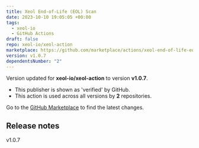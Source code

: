```yaml
---
title: Xeol End-of-Life (EOL) Scan
date: 2023-10-10 19:05:05 +00:00
tags:
  - xeol-io
  - GitHub Actions
draft: false
repo: xeol-io/xeol-action
marketplace: https://github.com/marketplace/actions/xeol-end-of-life-eol-scan
version: v1.0.7
dependentsNumber: "2"
---
```



Version updated for **xeol-io/xeol-action** to version **v1.0.7**.
- This publisher is shown as 'verified' by GitHub.
- This action is used across all versions by **2** repositories.

Go to the [GitHub Marketplace](https://github.com/marketplace/actions/xeol-end-of-life-eol-scan) to find the latest changes.

## Release notes

v1.0.7

